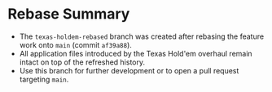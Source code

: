 # Rebase Summary

- The `texas-holdem-rebased` branch was created after rebasing the feature work onto `main` (commit `af39a88`).
- All application files introduced by the Texas Hold'em overhaul remain intact on top of the refreshed history.
- Use this branch for further development or to open a pull request targeting `main`.
